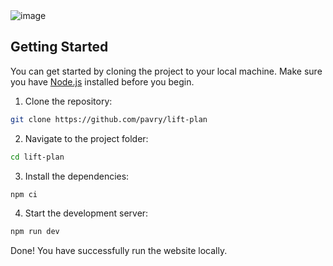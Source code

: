 <img alt="image" src="https://github.com/user-attachments/assets/5417f063-6305-4c93-8835-518e52d9f22f" />

## Getting Started
You can get started by cloning the project to your local machine. Make sure you have [Node.js](https://nodejs.org/) installed before you begin.

1. Clone the repository:

```bash
git clone https://github.com/pavry/lift-plan
```

2. Navigate to the project folder:
```bash
cd lift-plan
```

3. Install the dependencies:
```bash
npm ci
```

4. Start the development server:
```bash
npm run dev
```

Done! You have successfully run the website locally.
